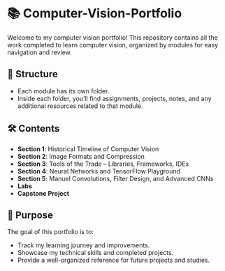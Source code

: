 
# 📚 Computer-Vision-Portfolio

Welcome to my computer vision portfolio! 
This repository contains all the work completed to learn computer vision, organized by modules for easy navigation and review.

## 📂 Structure
- Each module has its own folder.
- Inside each folder, you’ll find assignments, projects, notes, and any additional resources related to that module.

## 🛠️ Contents
- **Section 1**: Historical Timeline of Computer Vision
- **Section 2**: Image Formats and Compression
- **Section 3**: Tools of the Trade – Libraries, Frameworks, IDEs
- **Section 4**: Neural Networks and TensorFlow Playground
- **Section 5**: Manuel Convolutions, Filter Design, and Advanced CNNs
- **Labs**
- **Capstone Project**


## 📌 Purpose
The goal of this portfolio is to:
- Track my learning journey and improvements.
- Showcase my technical skills and completed projects.
- Provide a well-organized reference for future projects and studies.
